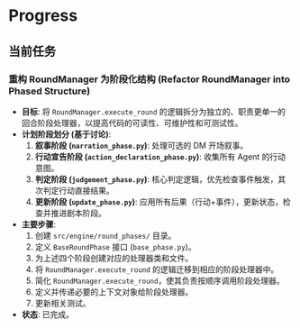 # Progress

## 当前任务 

### 重构 RoundManager 为阶段化结构 (Refactor RoundManager into Phased Structure)

*   **目标**: 将 `RoundManager.execute_round` 的逻辑拆分为独立的、职责更单一的回合阶段处理器，以提高代码的可读性、可维护性和可测试性。
*   **计划阶段划分 (基于讨论)**:
    1.  **叙事阶段 (`narration_phase.py`)**: 处理可选的 DM 开场叙事。
    2.  **行动宣告阶段 (`action_declaration_phase.py`)**: 收集所有 Agent 的行动意图。
    3.  **判定阶段 (`judgement_phase.py`)**: 核心判定逻辑，优先检查事件触发，其次判定行动直接结果。
    4.  **更新阶段 (`update_phase.py`)**: 应用所有后果（行动+事件），更新状态，检查并推进剧本阶段。
*   **主要步骤**:
    1.  创建 `src/engine/round_phases/` 目录。
    2.  定义 `BaseRoundPhase` 接口 (`base_phase.py`)。
    3.  为上述四个阶段创建对应的处理器类和文件。
    4.  将 `RoundManager.execute_round` 的逻辑迁移到相应的阶段处理器中。
    5.  简化 `RoundManager.execute_round`，使其负责按顺序调用阶段处理器。
    6.  定义并传递必要的上下文对象给阶段处理器。
    7.  更新相关测试。
*   **状态**: 已完成。
